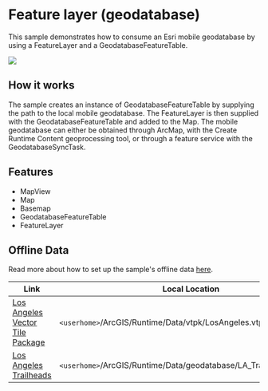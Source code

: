 # Feature layer (geodatabase)

This sample demonstrates how to consume an Esri mobile geodatabase by using a FeatureLayer and a GeodatabaseFeatureTable.

![](screenshot.png)

## How it works

The sample creates an instance of GeodatabaseFeatureTable by supplying the path to the local mobile geodatabase. The FeatureLayer is then supplied with the GeodatabaseFeatureTable and added to the Map. The mobile geodatabase can either be obtained through ArcMap, with the Create Runtime Content geoprocessing tool, or through a feature service with the GeodatabaseSyncTask.

## Features
- MapView
- Map
- Basemap
- GeodatabaseFeatureTable
- FeatureLayer

## Offline Data
Read more about how to set up the sample's offline data [here](http://links.esri.com/ArcGISRuntimeQtSamples).

Link | Local Location
---------|-------|
|[Los Angeles Vector Tile Package](https://www.arcgis.com/home/item.html?id=d9f8ce6f6ac84b90a665a861d71a5d0a)| `<userhome>`/ArcGIS/Runtime/Data/vtpk/LosAngeles.vtpk |
|[Los Angeles Trailheads](https://www.arcgis.com/home/item.html?id=2b0f9e17105847809dfeb04e3cad69e0)| `<userhome>`/ArcGIS/Runtime/Data/geodatabase/LA_Trails.geodatabase |
